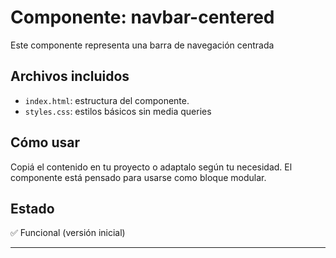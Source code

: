 # Componente: navbar-centered

Este componente representa una barra de navegación centrada

## Archivos incluidos

- `index.html`: estructura del componente.
- `styles.css`: estilos básicos sin media queries

## Cómo usar

Copiá el contenido en tu proyecto o adaptalo según tu necesidad. El componente está pensado para usarse como bloque modular.

## Estado

✅ Funcional (versión inicial)

---
